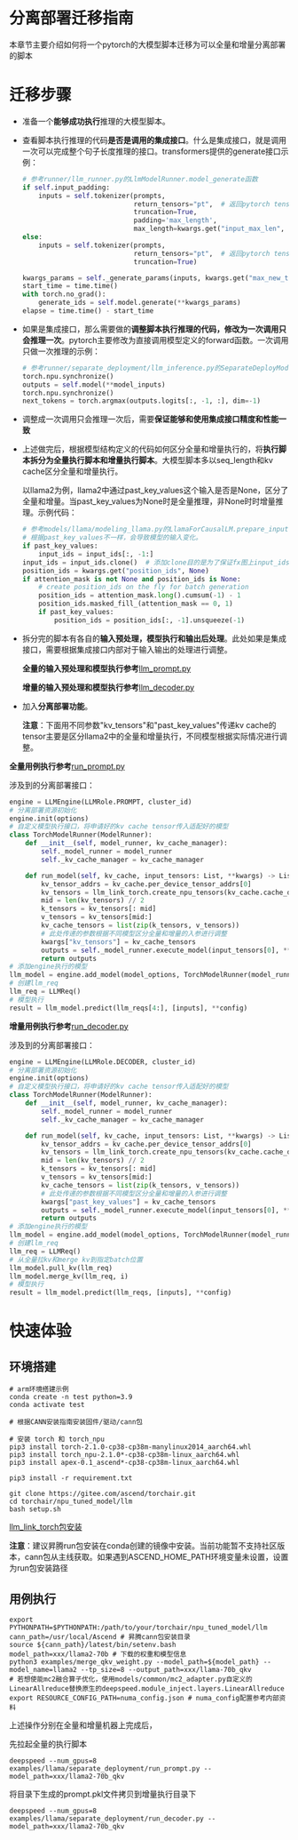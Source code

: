

# 分离部署迁移指南

本章节主要介绍如何将一个pytorch的大模型脚本迁移为可以全量和增量分离部署的脚本

# 迁移步骤

- 准备一个**能够成功执行**推理的大模型脚本。

- 查看脚本执行推理的代码**是否是调用的集成接口**。什么是集成接口，就是调用一次可以完成整个句子长度推理的接口。transformers提供的generate接口示例：

  ```python
  # 参考runner/llm_runner.py的LlmModelRunner.model_generate函数
  if self.input_padding:
      inputs = self.tokenizer(prompts,
                              return_tensors="pt",  # 返回pytorch tensor
                              truncation=True,
                              padding='max_length',
                              max_length=kwargs.get("input_max_len", 1024))
  else:
      inputs = self.tokenizer(prompts,
                              return_tensors="pt",  # 返回pytorch tensor
                              truncation=True)
  
  kwargs_params = self._generate_params(inputs, kwargs.get("max_new_tokens", 1024))
  start_time = time.time()
  with torch.no_grad():
      generate_ids = self.model.generate(**kwargs_params)
  elapse = time.time() - start_time
  ```

- 如果是集成接口，那么需要做的**调整脚本执行推理的代码，修改为一次调用只会推理一次**。pytorch主要修改为直接调用模型定义的forward函数。一次调用只做一次推理的示例：

  ```python
  # 参考runner/separate_deployment/llm_inference.py的SeparateDeployModelRunner.model_generate函数
  torch.npu.synchronize()
  outputs = self.model(**model_inputs)
  torch.npu.synchronize()
  next_tokens = torch.argmax(outputs.logits[:, -1, :], dim=-1)
  ```

- 调整成一次调用只会推理一次后，需要**保证能够和使用集成接口精度和性能一致**

- 上述做完后，根据模型结构定义的代码如何区分全量和增量执行的，将**执行脚本拆分为全量执行脚本和增量执行脚本**。大模型脚本多以seq_length和kv cache区分全量和增量执行。

  以llama2为例，llama2中通过past_key_values这个输入是否是None，区分了全量和增量。当past_key_values为None时是全量推理，非None时时增量推理。示例代码：

  ```python
  # 参考models/llama/modeling_llama.py的LlamaForCausalLM.prepare_inputs_for_generation函数
  # 根据past_key_values不一样，会导致模型的输入变化。
  if past_key_values:
      input_ids = input_ids[:, -1:]
  input_ids = input_ids.clone()  # 添加clone目的是为了保证fx图上input_ids不变化
  position_ids = kwargs.get("position_ids", None)
  if attention_mask is not None and position_ids is None:
      # create position_ids on the fly for batch generation
      position_ids = attention_mask.long().cumsum(-1) - 1
      position_ids.masked_fill_(attention_mask == 0, 1)
      if past_key_values:
          position_ids = position_ids[:, -1].unsqueeze(-1)
  ```

- 拆分完的脚本有各自的**输入预处理，模型执行和输出后处理**。此处如果是集成接口，需要根据集成接口内部对于输入输出的处理进行调整。

  **全量的输入预处理和模型执行参考**[llm_prompt.py](../../../runner/separate_deployment/llm_prompt.py)

  **增量的输入预处理和模型执行参考**[llm_decoder.py](../../../runner/separate_deployment/llm_decoder.py)

- 加入**分离部署功能**。

  **注意**：下面用不同参数"kv_tensors"和"past_key_values"传递kv cache的tensor主要是区分llama2中的全量和增量执行，不同模型根据实际情况进行调整。

**全量用例执行参考**[run_prompt.py](./run_prompt.py)

涉及到的分离部署接口：

```python
engine = LLMEngine(LLMRole.PROMPT, cluster_id)
# 分离部署资源初始化
engine.init(options)
# 自定义模型执行接口，将申请好的kv cache tensor传入适配好的模型
class TorchModelRunner(ModelRunner):
    def __init__(self, model_runner, kv_cache_manager):
        self._model_runner = model_runner
        self._kv_cache_manager = kv_cache_manager

    def run_model(self, kv_cache, input_tensors: List, **kwargs) -> List:
        kv_tensor_addrs = kv_cache.per_device_tensor_addrs[0]
        kv_tensors = llm_link_torch.create_npu_tensors(kv_cache.cache_desc.shape, torch.float16, kv_tensor_addrs)
        mid = len(kv_tensors) // 2
        k_tensors = kv_tensors[: mid]
        v_tensors = kv_tensors[mid:]
        kv_cache_tensors = list(zip(k_tensors, v_tensors))
        # 此处传递的参数根据不同模型区分全量和增量的入参进行调整
        kwargs["kv_tensors"] = kv_cache_tensors
        outputs = self._model_runner.execute_model(input_tensors[0], **kwargs)
        return outputs
# 添加engine执行的模型
llm_model = engine.add_model(model_options, TorchModelRunner(model_runner, engine.kv_cache_manager))
# 创建llm_req
llm_req = LLMReq()
# 模型执行
result = llm_model.predict(llm_reqs[4:], [inputs], **config)
```

**增量用例执行参考**[run_decoder.py](./run_decoder.py)

涉及到的分离部署接口：

```python
engine = LLMEngine(LLMRole.DECODER, cluster_id)
# 分离部署资源初始化
engine.init(options)
# 自定义模型执行接口，将申请好的kv cache tensor传入适配好的模型
class TorchModelRunner(ModelRunner):
    def __init__(self, model_runner, kv_cache_manager):
        self._model_runner = model_runner
        self._kv_cache_manager = kv_cache_manager

    def run_model(self, kv_cache, input_tensors: List, **kwargs) -> List:
        kv_tensor_addrs = kv_cache.per_device_tensor_addrs[0]
        kv_tensors = llm_link_torch.create_npu_tensors(kv_cache.cache_desc.shape, torch.float16, kv_tensor_addrs)
        mid = len(kv_tensors) // 2
        k_tensors = kv_tensors[: mid]
        v_tensors = kv_tensors[mid:]
        kv_cache_tensors = list(zip(k_tensors, v_tensors))
        # 此处传递的参数根据不同模型区分全量和增量的入参进行调整
        kwargs["past_key_values"] = kv_cache_tensors
        outputs = self._model_runner.execute_model(input_tensors[0], **kwargs)
        return outputs
# 添加engine执行的模型
llm_model = engine.add_model(model_options, TorchModelRunner(model_runner, engine.kv_cache_manager))
# 创建llm_req
llm_req = LLMReq()
# 从全量拉kv和merge kv到指定batch位置
llm_model.pull_kv(llm_req)
llm_model.merge_kv(llm_req, i)
# 模型执行
result = llm_model.predict(llm_reqs, [inputs], **config)
```

# 快速体验

## 环境搭建

```shell
# arm环境搭建示例
conda create -n test python=3.9
conda activate test

# 根据CANN安装指南安装固件/驱动/cann包

# 安装 torch 和 torch_npu
pip3 install torch-2.1.0-cp38-cp38m-manylinux2014_aarch64.whl
pip3 install torch_npu-2.1.0*-cp38-cp38m-linux_aarch64.whl
pip3 install apex-0.1_ascend*-cp38-cp38m-linux_aarch64.whl

pip3 install -r requirement.txt

git clone https://gitee.com/ascend/torchair.git
cd torchair/npu_tuned_model/llm
bash setup.sh
```

[llm_link_torch包安装](https://gitee.com/cann/air/blob/ge_dev/python/llm_link_torch/README.md)

**注意**：建议昇腾run包安装在conda创建的镜像中安装。当前功能暂不支持社区版本，cann包从主线获取。如果遇到ASCEND_HOME_PATH环境变量未设置，设置为run包安装路径

## 用例执行

```shell
export PYTHONPATH=$PYTHONPATH:/path/to/your/torchair/npu_tuned_model/llm
cann_path=/usr/local/Ascend # 昇腾cann包安装目录
source ${cann_path}/latest/bin/setenv.bash
model_path=xxx/llama2-70b # 下载的权重和模型信息
python3 examples/merge_qkv_weight.py --model_path=${model_path} --model_name=llama2 --tp_size=8 --output_path=xxx/llama-70b_qkv
# 若想使能mc2融合算子优化，使用models/common/mc2_adapter.py自定义的LinearAllreduce替换原生的deepspeed.module_inject.layers.LinearAllreduce
export RESOURCE_CONFIG_PATH=numa_config.json # numa_config配置参考内部资料
```

上述操作分别在全量和增量机器上完成后，

先拉起全量的执行脚本

```shell
deepspeed --num_gpus=8 examples/llama/separate_deployment/run_prompt.py --model_path=xxx/llama2-70b_qkv
```

将目录下生成的prompt.pkl文件拷贝到增量执行目录下

```shell
deepspeed --num_gpus=8 examples/llama/separate_deployment/run_decoder.py --model_path=xxx/llama2-70b_qkv
```

